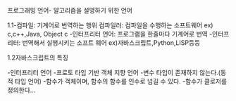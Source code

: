 프로그래밍 언어- 알고리즘을 설명하기 위한 언어 

1.1-컴파일: 기계어로 번역하는 행위
컴파일러: 컴파일을 수행하는 소프트웨어
 ex) c,c++,Java, Object c
-인터프리터 언어: 프로그램을 한줄마다 기계어로 번역
-인터프리터: 번역해서 실행시키는 소프트 웨어
ex)자바스크립트,Python,LISP등등

1.2자바스크립트의 특징

-인터프리터 언어
-프로토 타입 기반 객체 지향 언어
-변수 타입이 존재하지 않는다.(동적 타입 언어)
-함수가 객체이며, 함수의 함수를 인수로 넘길 수 있다.
-함수가 클로저를 정의한다...